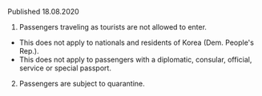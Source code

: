 Published 18.08.2020 
1. Passengers traveling as tourists are not allowed to enter. 
- This does not apply to nationals and residents of Korea (Dem. People's Rep.). 
- This does not apply to passengers with a diplomatic, consular, official, service or special passport.
2. Passengers are subject to quarantine.

